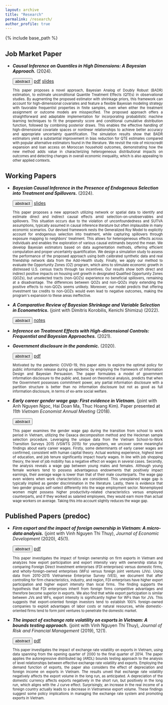 ```yaml
---
layout: archive
title: "Research"
permalink: /research/
author_profile: true
---
```


{% include base_path %}


## Job Market Paper
- ***Causal Inference on Quantiles in High Dimensions: A Bayesian Approach.*** (2024).

  <div class="collapsible"> 
    <button class="button-4 collapsible-btn">abstract</button>
    <a class="button-4" href="../files/BADRQTE-DuongTrinh.pdf">pdf</a> 
    <a class="button-4" href="../files/BADRQTEslides.pdf">slides</a> 
  <div class="collapsible-content">
    <p style="text-align:justify;font-size:80%;">
      This paper proposes a novel approach, Bayesian Analog of Doubly Robust (BADR) estimation, to estimate unconditional Quantile Treatment Effects (QTEs) in observational studies. By augmenting the proposed estimator with shrinkage priors, this framework can account for high-dimensional covariates and feature a flexible Bayesian modeling strategy with favorable frequentist properties in finite samples, even when either the treatment assignment or outcome models are misspecified. The proposed approach offers a straightforward and adaptable implementation for incorporating probabilistic machine learning techniques to fit the propensity score and conditional cumulative distribution function, followed by combining posterior draws. This enables the effective handling of high-dimensional covariate spaces or nonlinear relationships to achieve better accuracy and appropriate uncertainty quantification. The simulation results show that BADR estimators yield a substantial improvement in bias reduction for QTE estimates compared with popular alternative estimators found in the literature. We revisit the role of microcredit expansion and loan access on Moroccan household outcomes, demonstrating how the new method adds value in characterizing heterogeneous distributional impacts on outcomes and detecting changes in overall economic inequality, which is also appealing to other applied contexts.
    </p>
  </div>
  </div>

## Working Papers
- ***Bayesian Causal Inference in the Presence of Endogenous Selection into Treatment and Spillovers.*** (2024).

  <div class="collapsible"> 
    <button class="button-4 collapsible-btn">abstract</button>
    <a class="button-4" href="../files/BayesianCIESslides.pdf">slides</a> 
  <div class="collapsible-content">
    <p style="text-align:justify;font-size:80%;">
      This paper proposes a new approach utilizing network or spatial data to identify and estimate direct and indirect causal effects amid selection-on-unobservables and spillovers. This situation occurs due to the violation of unconfoundedness and SUTVA assumptions, typically assumed in causal inference literature but often implausible in many economic scenarios. Our devised framework nests the Generalized Roy Model to explicitly account for endogenous selection into treatment, while capturing spillovers through exposure mapping to neighbors' treatment. This allows for heterogeneous effects across individuals and enables the exploration of various causal estimands beyond the mean. We develop Bayesian estimators based on data augmentation methods, offering efficient computation and proper uncertainty quantification. We design a simulation study to assess the performance of the proposed approach using both  calibrated synthetic data and real friendship network data from the Add-Health study. Finally, we apply our method to evaluate the Opportunity Zones (OZ) program, which aims to stimulate economic growth in distressed U.S. census tracts through tax incentives. Our results show both direct and indirect positive impacts on housing unit growth in designated Qualified Opportunity Zones (QOZs), but unselected tracts (non-QOZs) experience no beneficial spillovers, remaining at a disadvantage. The differences between QOZs and non-QOZs imply extending the positive effects to non-QOZs seems unlikely. Moreover, our model predicts that offering investment tax credits to non-QOZs would even lead to negative outcomes, making the program's expansion to these areas ineffective.
    </p>
  </div>
  </div>

- ***A Comparative Review of Bayesian Shrinkage and Variable Selection in Econometrics.*** (joint with Dimitris Korobilis, Kenichi Shimizu) (2022).

  <div class="collapsible"> 
    <button class="button-4 collapsible-btn">abstract</button>
    <a class="button-4" href="/research/kst">notes</a> 
  <div class="collapsible-content" style="max-height: 80%">
    <p style="text-align:justify;font-size:80%;">
    </p>
  </div>
  </div>
  
- ***Inference on Treatment Effects with High-dimensional Controls: Frequentist and Bayesian Approaches.*** (2021).

- ***Government disclosure in the pandemic.*** (2020).

  <div class="collapsible"> 
    <button class="button-4 collapsible-btn">abstract</button>
    <a class="button-4" href="../files/GovernmentDisclosure-DuongTrinh.pdf">pdf</a> 
  <div class="collapsible-content" style="max-height: 80%">
    <p style="text-align:justify;font-size:80%;">
      Motivated by the pandemic COVID-19, this paper aims to explore the optimal policy for public information release during an epidemic by employing the framework of Information Design and Bayesian Persuasion. The paper formulates a model of government information disclosure to the public and, based on theoretical analysis, predicts that when the Government possesses commitment power, any partial information disclosure with a partition structure is better than no information disclosure but not as good as full information disclosure, in terms of ex-ante social welfare.
    </p>
  </div>
  </div>

- ***Early career gender wage gap: First evidence in Vietnam.*** (joint with Anh Nguyen Ngoc, Hai Doan Ma, Thuc Hoang Kim). Paper presented at *11th Vietnam Economist Annual Meeting* (2018).

  <div class="collapsible"> 
    <button class="button-4 collapsible-btn">abstract</button>
  <div class="collapsible-content" style="max-height: 80%">
    <p style="text-align:justify;font-size:80%;">
      This paper examines the gender wage gap during the transition from school to work period in Vietnam, utilizing the Oaxaca decomposition method and the Heckman sample selection procedure. Leveraging the unique data from the Vietnam School-to-Work Transition Surveys 2015 (VSWTS 2015) for youngsters, we uncover some meaningful findings about early career wages. Firstly, some determinants of early career wages are confirmed, consistent with human capital theory. Actual working experience, highest level of education, and job tenure significantly impact hourly wages. In line with job shopping theory, the level of job mobility has a negative effect on wages in several cases. Secondly, the analysis reveals a wage gap between young males and females. Although young female workers tend to possess advantageous endowments that positively impact earnings, their average wage is lower than that of their male counterparts. The wage gap even widens when work characteristics are considered. This unexplained wage gap is typically implied as gender discrimination in the literature. Lastly, there is evidence that two gender groups self-select differently into the wage employment sector. Nonemployed women might possess higher productivity-related characteristics versus employed counterparts, and if they worked as salaried employees, they would earn more than actual wage workers on average. Taking this into account slightly reduces the wage gap.
    </p>
  </div>
  </div>

## Published Papers (predoc)
- ***Firm export and the impact of foreign ownership in Vietnam: A micro-data analysis.*** (joint with Vinh Nguyen Thi Thuy), *Journal of Economic Development* (2020), 45(1).

  <div class="collapsible"> 
    <button class="button-4 collapsible-btn">abstract</button>
    <a class="button-4" href="https://jed.cau.ac.kr/archives/45-1/45-1-7.pdf">pdf</a> 
  <div class="collapsible-content" style="max-height: 80%">
    <p style="text-align:justify;font-size:80%;">
      This paper investigates the impact of foreign ownership on firm exports in Vietnam and analyzes how export participation and export intensity vary with ownership status by comparing Foreign Direct Investment enterprises (FDI enterprises) versus domestic firms, and wholly-foreign-owned enterprises (WFs) versus foreign joint ventures (JVs). Using data from 2010-2015 Vietnamese Enterprise Survey (VES), we document that after controlling for firm characteristics, industry, and region, FDI enterprises have higher export participation and higher export intensity than local firms. The finding supports the hypothesis that FDI enterprises inherit from foreign firms competitive advantages and therefore become superior in exports. We also find that while export participation is similar between JVs and WFs, export intensity is significantly higher for WFs than for JVs. This suggests that export-oriented foreign investors tend to establish 100% foreign-owned companies to exploit advantages of labor costs or natural resources, while domestic-oriented firms tend to form joint ventures to penetrate the domestic market.
    </p>
  </div>
  </div>

- ***The impact of exchange rate volatility on exports in Vietnam: A bounds testing approach.*** (joint with Vinh Nguyen Thi Thuy), *Journal of Risk and Financial Management* (2019), 12(1).

  <div class="collapsible"> 
    <button class="button-4 collapsible-btn">abstract</button>
    <a class="button-4" href="https://www.mdpi.com/1911-8074/12/1/6">pdf</a> 
  <div class="collapsible-content" style="max-height: 80%">
    <p style="text-align:justify;font-size:80%;">
      This paper investigates the impact of exchange rate volatility on exports in Vietnam, using data spanning from the opening quarter of 2000 to the final quarter of 2014. The paper applies the autoregressive distributed lag (ARDL) bounds testing approach to the analysis of level relationships between effective exchange rate volatility and exports. Employing the demand function of exports, the paper also considers the effect of depreciation and foreign income on exports in Vietnam. The results unveil that exchange rate volatility negatively affects the export volume in the long run, as anticipated. A depreciation of the domestic currency affects exports negatively in the short run, but positively in the long run, which aligns with the J curve effect. Surprisingly, an increase in the real income of a foreign country actually leads to a decrease in Vietnamese export volume. These findings suggest some policy implications in managing the exchange rate system and promoting exports in Vietnam.
    </p>
  </div>
  </div>
